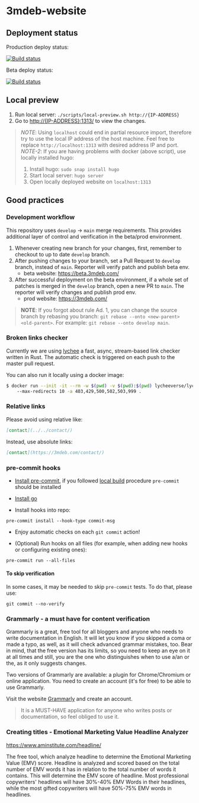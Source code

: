 # 3mdeb-website

## Deployment status

Production deploy status:

[![Build status](https://github.com/3mdeb/3mdeb-website/actions/workflows/deploy.yml/badge.svg?branch=main)](https://github.com/3mdeb/3mdeb-website/actions/workflows/deploy.yml)

Beta deploy status:

[![Build status](https://github.com/3mdeb/3mdeb-website/actions/workflows/deploy.yml/badge.svg?branch=develop)](https://github.com/3mdeb/3mdeb-website/actions/workflows/deploy.yml)

## Local preview

1. Run local server: `./scripts/local-preview.sh http://{IP-ADDRESS}`
1. Go to [http://{IP-ADDRESS}:1313/](http://localhost:1313/) to view the changes.

> _NOTE_: Using `localhost` could end in partial resource import, therefore try
to use the local IP address of the host machine. Feel free to replace
`http://localhost:1313` with desired address IP and port.
> _NOTE-2_: If you are having problems with docker (above script), use locally
> installed hugo:
>
> 1. Install hugo: `sudo snap install hugo`
> 2. Start local server: `hugo server`
> 3. Open locally deployed website on `localhost:1313`

## Good practices

### Development workflow

This repository uses `develop` -> `main` merge requirements. This provides
additional layer of control and verification in the beta/prod environment.

1. Whenever creating new branch for your changes, first, remember to checkout to
   up to date `develop` branch.
2. After pushing changes to your branch, set a Pull Request to `develop` branch,
   instead of `main`. Reporter will verify patch and publish beta env.
   * beta website: <https://beta.3mdeb.com/>
3. After successful deployment on the beta environment, if a whole set of
   patches is merged in the `develop` branch, open a new PR to `main`. The
   reporter will verify changes and publish prod env.
   * prod website: <https://3mdeb.com/>

> **NOTE**: If you forgot about rule Ad. 1, you can change the source branch
> by rebasing you branch: `git rebase --onto <new-parent> <old-parent>`. For
> example: `git rebase --onto develop main`.

### Broken links checker

Currently we are using [lychee](https://github.com/lycheeverse/lychee) a fast,
async, stream-based link checker written in Rust. The automatic check is
triggered on each push to the master pull request.

You can also run it locally using a docker image:

```bash
$ docker run --init -it --rm -w $(pwd) -v $(pwd):$(pwd) lycheeverse/lychee
    --max-redirects 10 -a 403,429,500,502,503,999 .
```

### Relative links

Please avoid using relative like:

```md
[contact](../../contact/)
```

Instead, use absolute links:

```md
[contact](https://3mdeb.com/contact/)
```

### pre-commit hooks

* [Install pre-commit](https://pre-commit.com/index.html#install), if you
  followed [local build](#local-preview) procedure `pre-commit` should be
  installed

* [Install go](https://go.dev/doc/install)

* Install hooks into repo:

```shell
pre-commit install --hook-type commit-msg
```

* Enjoy automatic checks on each `git commit` action!

* (Optional) Run hooks on all files (for example, when adding new hooks or
  configuring existing ones):

```shell
pre-commit run --all-files
```

#### To skip verification

In some cases, it may be needed to skip `pre-commit` tests. To do that, please
use:

```shell
git commit --no-verify
```

### Grammarly - a must have for content verification

Grammarly is a great, free tool for all bloggers and anyone who needs to write
documentation in English.
It will let you know if you skipped a coma or made a typo, as well, as it will
check advanced grammar mistakes, too. Bear in mind, that the free version has
its limits, so you need to keep an eye on it at all times and still, you are
the one who distinguishes when to use a/an or the, as it only suggests changes.

Two versions of Grammarly are available: a plugin for Chrome/Chromium or online
application. You need to create an account (it's for free) to be able to use
Grammarly.

Visit the website [Grammarly](https://app.grammarly.com/) and create an account.

>It is a MUST-HAVE application for anyone who writes posts or documentation, so
feel obliged to use it.

### Creating titles - Emotional Marketing Value Headline Analyzer

<https://www.aminstitute.com/headline/>

The free tool, which analyze headline to determine the Emotional Marketing Value
(EMV) score. Headline is analyzed and scored based on the total number
of EMV words it has in relation to the total number of words it contains. This
will determine the EMV score of headline. Most professional copywriters'
headlines will have 30%-40% EMV Words in their headlines, while the most gifted
copywriters will have 50%-75% EMV words in headlines.
